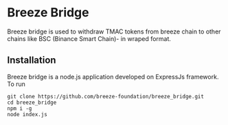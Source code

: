 # Breeze Bridge
Breeze bridge is used to withdraw TMAC tokens from breeze chain to other chains like BSC (Binance Smart Chain)- in wraped format.

## Installation
Breeze bridge is a node.js application developed on ExpressJs framework. To run
```
git clone https://github.com/breeze-foundation/breeze_bridge.git
cd breeze_bridge
npm i -g
node index.js
```
